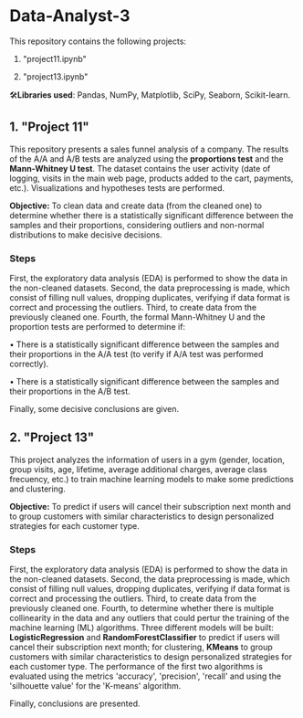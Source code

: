 # Data-Analyst-3
This repository contains the following projects:

1. "project11.ipynb"

2. "project13.ipynb"

🛠️**Libraries used**: Pandas, NumPy, Matplotlib, SciPy, Seaborn, Scikit-learn.

## 1. "Project 11"
This repository presents a sales funnel analysis of a company. The results of the A/A and A/B tests are analyzed using the **proportions test** and the **Mann-Whitney U test**. The dataset contains the user activity (date of logging, visits in the main web page, products added to the cart, payments, etc.). Visualizations and hypotheses tests are performed.

**Objective:** To clean data and create data (from the cleaned one) to determine whether there is a statistically significant difference between the samples and their proportions, considering outliers and non-normal distributions to make decisive decisions.

### Steps
First, the exploratory data analysis (EDA) is performed to show the data in the non-cleaned datasets. Second, the data preprocessing is made, which consist of filling null values, dropping duplicates, verifying if data format is correct and processing the outliers. Third, to create data from the previously cleaned one. Fourth, the formal Mann-Whitney U and the proportion tests are performed to determine if:

• There is a statistically significant difference between the samples and their proportions in the A/A test (to verify if A/A test was performed correctly).

• There is a statistically significant difference between the samples and their proportions in the A/B test.

Finally, some decisive conclusions are given.


## 2. "Project 13"
This project analyzes the information of users in a gym (gender, location, group visits, age, lifetime, average additional charges, average class frecuency, etc.) to train machine learning models to make some predictions and clustering.

**Objective:** To predict if users will cancel their subscription next month and to group customers with similar characteristics to design personalized strategies for each customer type.

### Steps
First, the exploratory data analysis (EDA) is performed to show the data in the non-cleaned datasets. Second, the data preprocessing is made, which consist of filling null values, dropping duplicates, verifying if data format is correct and processing the outliers. Third, to create data from the previously cleaned one. Fourth, to determine whether there is multiple collinearity in the data and any outliers that could pertur the training of the machine learning (ML) algorithms. Three different models will be built: **LogisticRegression** and **RandomForestClassifier** to predict if users will cancel their subscription next month; for clustering, **KMeans** to group customers with similar characteristics to design personalized strategies for each customer type. The performance of the first two algorithms is evaluated using the metrics 'accuracy', 'precision', 'recall' and using the 'silhouette value' for the 'K-means' algorithm.

Finally, conclusions are presented.
